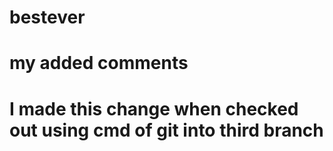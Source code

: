 # bestever
# my added comments
# I made this change when checked out using cmd of git into third branch
